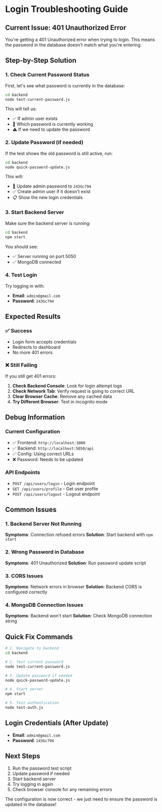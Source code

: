 # Login Troubleshooting Guide

## Current Issue: 401 Unauthorized Error

You're getting a 401 Unauthorized error when trying to login. This means the password in the database doesn't match what you're entering.

## Step-by-Step Solution

### 1. Check Current Password Status
First, let's see what password is currently in the database:

```bash
cd backend
node test-current-password.js
```

This will tell us:
- ✅ If admin user exists
- 🔑 Which password is currently working
- ⚠️ If we need to update the password

### 2. Update Password (if needed)
If the test shows the old password is still active, run:

```bash
cd backend
node quick-password-update.js
```

This will:
- 🔄 Update admin password to `243Gc794`
- ✅ Create admin user if it doesn't exist
- 📋 Show the new login credentials

### 3. Start Backend Server
Make sure the backend server is running:

```bash
cd backend
npm start
```

You should see:
- ✅ Server running on port 5050
- ✅ MongoDB connected

### 4. Test Login
Try logging in with:
- **Email**: `admin@gmail.com`
- **Password**: `243Gc794`

## Expected Results

### ✅ Success
- Login form accepts credentials
- Redirects to dashboard
- No more 401 errors

### ❌ Still Failing
If you still get 401 errors:

1. **Check Backend Console**: Look for login attempt logs
2. **Check Network Tab**: Verify request is going to correct URL
3. **Clear Browser Cache**: Remove any cached data
4. **Try Different Browser**: Test in incognito mode

## Debug Information

### Current Configuration
- ✅ Frontend: `http://localhost:3000`
- ✅ Backend: `http://localhost:5050/api`
- ✅ Config: Using correct URLs
- ❌ Password: Needs to be updated

### API Endpoints
- `POST /api/users/login` - Login endpoint
- `GET /api/users/profile` - Get user profile
- `POST /api/users/logout` - Logout endpoint

## Common Issues

### 1. Backend Server Not Running
**Symptoms**: Connection refused errors
**Solution**: Start backend with `npm start`

### 2. Wrong Password in Database
**Symptoms**: 401 Unauthorized
**Solution**: Run password update script

### 3. CORS Issues
**Symptoms**: Network errors in browser
**Solution**: Backend CORS is configured correctly

### 4. MongoDB Connection Issues
**Symptoms**: Backend won't start
**Solution**: Check MongoDB connection string

## Quick Fix Commands

```bash
# 1. Navigate to backend
cd backend

# 2. Test current password
node test-current-password.js

# 3. Update password if needed
node quick-password-update.js

# 4. Start server
npm start

# 5. Test authentication
node test-auth.js
```

## Login Credentials (After Update)

- **Email**: `admin@gmail.com`
- **Password**: `243Gc794`

## Next Steps

1. Run the password test script
2. Update password if needed
3. Start backend server
4. Try logging in again
5. Check browser console for any remaining errors

The configuration is now correct - we just need to ensure the password is updated in the database! 